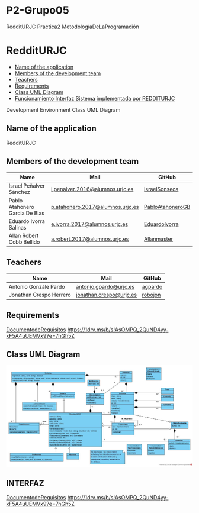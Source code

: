 #  P2-Grupo05
 RedditURJC Practica2 MetodologíaDeLaProgramación
# RedditURJC
 - [Name of the application](#Name-of-the-application)
 - [Members of the development team](#Members-of-the-development-team)
 - [Teachers](#Teachers)
 - [Requirements](#Requirements)
 - [Class UML Diagram](#Class-UML-Diagram)
 - [Funcionamiento Interfaz Sistema implementada por REDDITURJC](#INTERFAZ)




Development Environment
Class UML Diagram

## Name of the  application ##
RedditURJC

## Members of the development team ##
| Name | Mail | GitHub |
| ---- | ---- | ------ |
| Israel Peñalver Sánchez | i.penalver.2016@alumnos.urjc.es | [IsraelSonseca](https://github.com/IsraelSonseca) |
| Pablo Atahonero Garcia De Blas |	p.atahonero.2017@alumnos.urjc.es |	[PabloAtahoneroGB](https://github.com/PabloAtahoneroGB) |
| Eduardo Ivorra Salinas |	e.ivorra.2017@alumnos.urjc.es |	[EduardoIvorra](https://github.com/EduardoIvorra) |
| Allan Robert Cobb Bellido |	a.robert.2017@alumnos.urjc.es|	[Allanmaster](https://github.com/Allanmaster) |

## Teachers ##
| Name | Mail | GitHub |
| ---- | ---- | ------ |
| Antonio Gonzále Pardo | antonio.gpardo@urjc.es | [agpardo](https://github.com/agpardo) |
| Jonathan Crespo Herrero |	jonathan.crespo@urjc.es |	[robojon](https://github.com/robojon) |


## Requirements ##
[DocumentodeRequisitos](./doc/Enunciado_P1-editado.pdf)
https://1drv.ms/b/s!AsOMPQ_2QuND4yy-xF5A4uUEMVx9?e=7nGh5Z

## Class UML Diagram ##
<img src="./imagenes/classDiagram.png">

## INTERFAZ ##
[DocumentodeRequisitos](./doc/memoria.pdf)
https://1drv.ms/b/s!AsOMPQ_2QuND4yy-xF5A4uUEMVx9?e=7nGh5Z
